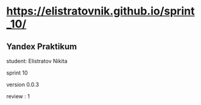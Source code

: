 # https://elistratovnik.github.io/sprint_10/
## Yandex Praktikum
student: Elistratov Nikita

sprint 10

version 0.0.3

review : 1
